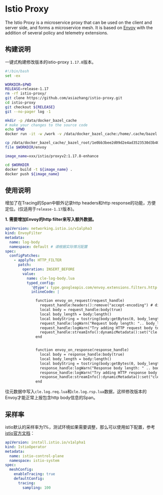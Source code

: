# Istio Proxy

The Istio Proxy is a microservice proxy that can be used on the client and server side, and forms a microservice mesh.
It is based on [Envoy](http://envoyproxy.io) with the addition of several policy and telemetry extensions.

## 构建说明

一键式构建修改版本的istio-proxy `1.17.8`版本。

```bash
#!/bin/bash
set -ex

WORKDIR=$PWD
RELEASE=release-1.17
rm -rf istio-proxy/
git clone https://github.com/asiazhang/istio-proxy.git
cd istio-proxy
git checkout ${RELEASE}
git --no-pager log -1

mkdir -p /data/docker_bazel_cache
# make your changes to the source code
echo $PWD
docker run -it -w /work -v /data/docker_bazel_cache:/home/.cache/bazel -v $PWD:/work gcr.io/istio-testing/build-tools-proxy:${RELEASE}-latest bash -c "make build_envoy"

cp /data/docker_bazel_cache/_bazel_root/1e0bb3bee2d09d2e4ad3523530d3b40c/execroot/io_istio_proxy/bazel-out/aarch64-opt/bin/envoy $WORKDIR/envoy
file $WORKDIR/envoy

image_name=xxx/istio/proxyv2:1.17.8-enhance

cd $WORKDIR
docker build -t ${image_name} .
docker push ${image_name}
```

## 使用说明

增加了在Tracing的Span中额外记录http headers和http response的功能，方便定位。(仅适用于`release-1.17`版本)。

**1. 需要增加Envoy的http filter来写入额外数据。**

```yaml
apiVersion: networking.istio.io/v1alpha3
kind: EnvoyFilter
metadata:
  name: log-body
  namespace: default # 请根据实际情况配置
spec:
  configPatches:
    - applyTo: HTTP_FILTER
      patch:
        operation: INSERT_BEFORE
        value:
          name: cle-log-body.lua
          typed_config:
            '@type': type.googleapis.com/envoy.extensions.filters.http.lua.v3.Lua
            inlineCode: |

              function envoy_on_request(request_handle)
                request_handle:headers():remove("accept-encoding") # disable gzip
                local body = request_handle:body(true)
                local body_length = body:length()
                local bodyString = tostring(body:getBytes(0, body_length))
                request_handle:logWarn("Request body length: ".. body_length)
                request_handle:logWarn("Try adding HTTP request body to dynamic metadata.")
                request_handle:streamInfo():dynamicMetadata():set("cle.log.req.lua", "body", bodyString)
              end


              function envoy_on_response(response_handle)
                local body = response_handle:body(true)
                local body_length = body:length()
                local bodyString = tostring(body:getBytes(0, body_length))
                response_handle:logWarn("Response body length: " .. body_length)
                response_handle:logWarn("Try adding HTTP response body to dynamic metadata.")
                response_handle:streamInfo():dynamicMetadata():set("cle.log.rsp.lua", "body", bodyString)
              end
```

往元数据中写入`cle.log.req.lua`和`cle.log.rsp.lua`数据，这样修改版本的Envoy才能正常上报包含http body信息的Span。

## 采样率

istio默认的采样率为1%，测试环境如果需要调整，那么可以使用如下配置，参考[istio官方文档](https://istio.io/latest/docs/tasks/observability/distributed-tracing/mesh-and-proxy-config/#customizing-trace-sampling)：

```yaml
apiVersion: install.istio.io/v1alpha1
kind: IstioOperator
metadata:
  name: istio-control-plane
  namespace: istio-system
spec:
  meshConfig:
    enableTracing: true
    defaultConfig:
      tracing:
        sampling: 100
```

